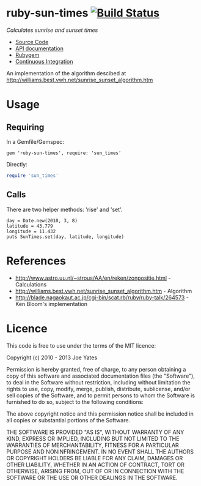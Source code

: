 # ruby-sun-times [![Build Status](https://travis-ci.org/joeyates/ruby-sun-times.png?branch=master)][Continuous Integration]

*Calculates sunrise and sunset times*

  * [Source Code]
  * [API documentation]
  * [Rubygem]
  * [Continuous Integration]

[Source Code]: https://github.com/joeyates/ruby-sun-times "Source code at GitHub"
[API documentation]: http://rubydoc.info/gems/ruby-sun-times/frames "RDoc API Documentation at Rubydoc.info"
[Rubygem]: http://rubygems.org/gems/ruby-sun-times "Ruby gem at rubygems.org"
[Continuous Integration]: http://travis-ci.org/joeyates/ruby-sun-times "Build status by Travis-CI"

An implementation of the algorithm descibed at http://williams.best.vwh.net/sunrise_sunset_algorithm.htm

# Usage

## Requiring

In a Gemfile/Gemspec:

```
gem 'ruby-sun-times', require: 'sun_times'
```

Directly:

```ruby
require 'sun_times'
```

## Calls

There are two helper methods: 'rise' and 'set'.

```
day = Date.new(2010, 3, 8)
latitude = 43.779
longitude = 11.432
puts SunTimes.set(day, latitude, longitude)
```

# References

* http://www.astro.uu.nl/~strous/AA/en/reken/zonpositie.html - Calculations
* http://williams.best.vwh.net/sunrise_sunset_algorithm.htm - Algorithm
* http://blade.nagaokaut.ac.jp/cgi-bin/scat.rb/ruby/ruby-talk/264573 - Ken Bloom's implementation

# Licence

This code is free to use under the terms of the MIT licence:

  Copyright (c) 2010 - 2013 Joe Yates

  Permission is hereby granted, free of charge, to any person obtaining a copy
  of this software and associated documentation files (the "Software"), to
  deal in the Software without restriction, including without limitation the
  rights to use, copy, modify, merge, publish, distribute, sublicense, and/or
  sell copies of the Software, and to permit persons to whom the Software is
  furnished to do so, subject to the following conditions:

  The above copyright notice and this permission notice shall be included in
  all copies or substantial portions of the Software.

  THE SOFTWARE IS PROVIDED "AS IS", WITHOUT WARRANTY OF ANY KIND, EXPRESS OR
  IMPLIED, INCLUDING BUT NOT LIMITED TO THE WARRANTIES OF MERCHANTABILITY,
  FITNESS FOR A PARTICULAR PURPOSE AND NONINFRINGEMENT. IN NO EVENT SHALL THE
  AUTHORS OR COPYRIGHT HOLDERS BE LIABLE FOR ANY CLAIM, DAMAGES OR OTHER
  LIABILITY, WHETHER IN AN ACTION OF CONTRACT, TORT OR OTHERWISE, ARISING
  FROM, OUT OF OR IN CONNECTION WITH THE SOFTWARE OR THE USE OR OTHER DEALINGS
  IN THE SOFTWARE.
